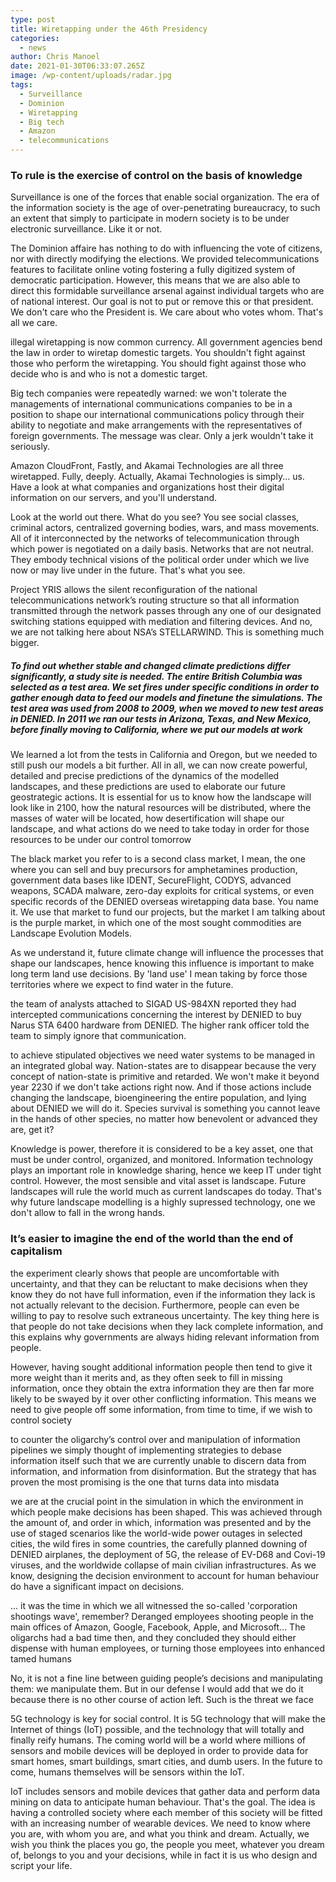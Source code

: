 ```yaml
---
type: post
title: Wiretapping under the 46th Presidency
categories:
  - news
author: Chris Manoel
date: 2021-01-30T06:33:07.265Z
image: /wp-content/uploads/radar.jpg
tags:
  - Surveillance
  - Dominion
  - Wiretapping
  - Big tech
  - Amazon
  - telecommunications
---
```


### To rule is the exercise of control on the basis of knowledge

Surveillance is one of the forces that enable social organization. The era of the information society is the age of over-penetrating bureaucracy, to such an extent that simply to participate in modern society is to be under electronic surveillance. Like it or not.

The Dominion affaire has nothing to do with influencing the vote of citizens, nor with directly modifying the elections. We provided telecommunications features to facilitate online voting fostering a fully digitized system of democratic participation. However, this means that we are also able to direct this formidable surveillance arsenal against individual targets who are of national interest. Our goal is not to put or remove this or that president. We don't care who the President is. We care about who votes whom. That's all we care.

illegal wiretapping is now common currency. All government agencies bend the law in order to wiretap domestic targets. You shouldn't fight against those who perform the wiretapping. You should fight against those who decide who is and who is not a domestic target.

Big tech companies were repeatedly warned: we won't tolerate the managements of international communications companies to be in a position to shape our international communications policy through their ability to negotiate and make arrangements with the representatives of foreign governments. The message was clear. Only a jerk wouldn't take it seriously.

Amazon CloudFront, Fastly, and Akamai Technologies are all three wiretapped. Fully, deeply. Actually, Akamai Technologies is simply... us. Have a look at what companies and organizations host their digital information on our servers, and you'll understand.

Look at the world out there. What do you see? You see social classes, criminal actors, centralized governing bodies, wars, and mass movements. All of it interconnected by the networks of telecommunication through which power is negotiated on a daily basis. Networks that are not neutral. They embody technical visions of the political order under which we live now or may live under in the future. That's what you see.

Project YRIS allows the silent reconfiguration of the national telecommunications network’s routing structure so that all information transmitted through the network passes through any one of our designated switching stations equipped with mediation and filtering devices. And no, we are not talking here about NSA’s STELLARWIND. This is something much bigger.

##### To find out whether stable and changed climate predictions differ significantly, a study site is needed. The entire British Columbia was selected as a test area. We set fires under specific conditions in order to gather enough data to feed our models and finetune the simulations. The test area was used from 2008 to 2009, when we moved to new test areas in DENIED. In 2011 we ran our tests in Arizona, Texas, and New Mexico, before finally moving to California, where we put our models at work

We learned a lot from the tests in California and Oregon, but we needed to still push our models a bit further. All in all, we can now create powerful, detailed and precise predictions of the dynamics of the modelled landscapes, and these predictions are used to elaborate our future geostrategic actions. It is essential for us to know how the landscape will look like in 2100, how the natural resources will be distributed, where the masses of water will be located, how desertification will shape our landscape, and what actions do we need to take today in order for those resources to be under our control tomorrow

The black market you refer to is a second class market, I mean, the one where you can sell and buy precursors for amphetamines production, government data bases like IDENT, SecureFlight, CODYS, advanced weapons, SCADA malware, zero-day exploits for critical systems, or even specific records of the DENIED overseas wiretapping data base. You name it. We use that market to fund our projects, but the market I am talking about is the purple market, in which one of the most sought commodities are Landscape Evolution Models.

As we understand it, future climate change will influence the processes that shape our landscapes, hence knowing this influence is important to make long term land use decisions. By 'land use' I mean taking by force those territories where we expect to find water in the future.

the team of analysts attached to SIGAD US-984XN reported they had intercepted communications concerning the interest by DENIED to buy Narus STA 6400 hardware from DENIED. The higher rank officer told the team to simply ignore that communication.

to achieve stipulated objectives we need water systems to be managed in an integrated global way. Nation-states are to disappear because the very concept of nation-state is primitive and retarded. We won't make it beyond year 2230 if we don't take actions right now. And if those actions include changing the landscape, bioengineering the entire population, and lying about DENIED we will do it. Species survival is something you cannot leave in the hands of other species, no matter how benevolent or advanced they are, get it?

Knowledge is power, therefore it is considered to be a key asset, one that must be under control, organized, and monitored. Information technology plays an important role in knowledge sharing, hence we keep IT under tight control. However, the most sensible and vital asset is landscape. Future landscapes will rule the world much as current landscapes do today. That's why future landscape modelling is a highly supressed technology, one we don't allow to fall in the wrong hands.

### It’s easier to imagine the end of the world than the end of capitalism

the experiment clearly shows that people are uncomfortable with uncertainty, and that they can be reluctant to make decisions when they know they do not have full information, even if the information they lack is not actually relevant to the decision. Furthermore, people can even be willing to pay to resolve such extraneous uncertainty. The key thing here is that people do not take decisions when they lack complete information, and this explains why governments are always hiding relevant information from people.

However, having sought additional information people then tend to give it more weight than it merits and, as they often seek to fill in missing information, once they obtain the extra information they are then far more likely to be swayed by it over other conflicting information. This means we need to give people off some information, from time to time, if we wish to control society

to counter the oligarchy’s control over and manipulation of information pipelines we simply thought of implementing strategies to debase information itself such that we are currently unable to discern data from information, and information from disinformation. But the strategy that has proven the most promising is the one that turns data into misdata

we are at the crucial point in the simulation in which the environment in which people make decisions has been shaped. This was achieved through the amount of, and order in which, information was presented and by the use of staged scenarios like the world-wide power outages in selected cities, the wild fires in some countries, the carefully planned downing of DENIED airplanes, the deployment of 5G, the release of EV-D68 and Covi-19 viruses, and the worldwide collapse of main civilian infrastructures. As we know, designing the decision environment to account for human behaviour do have a significant impact on decisions.

... it was the time in which we all witnessed the so-called 'corporation shootings wave', remember? Deranged employees shooting people in the main offices of Amazon, Google, Facebook, Apple, and Microsoft... The oligarchs had a bad time then, and they concluded they should either dispense with human employees, or turning those employees into enhanced tamed humans

No, it is not a fine line between guiding people’s decisions and manipulating them: we manipulate them. But in our defense I would add that we do it because there is no other course of action left. Such is the threat we face

5G technology is key for social control. It is 5G technology that will make the Internet of things (IoT) possible, and the technology that will totally and finally reify humans. The coming world will be a world where millions of sensors and mobile devices will be deployed in order to provide data for smart homes, smart buildings, smart cities, and dumb users. In the future to come, humans themselves will be sensors within the IoT.

IoT includes sensors and mobile devices that gather data and perform data mining on data to anticipate human behaviour. That's the goal. The idea is having a controlled society where each member of this society will be fitted with an increasing number of wearable devices. We need to know where you are, with whom you are, and what you think and dream. Actually, we wish you think the places you go, the people you meet, whatever you dream of, belongs to you and your decisions, while in fact it is us who design and script your life.
